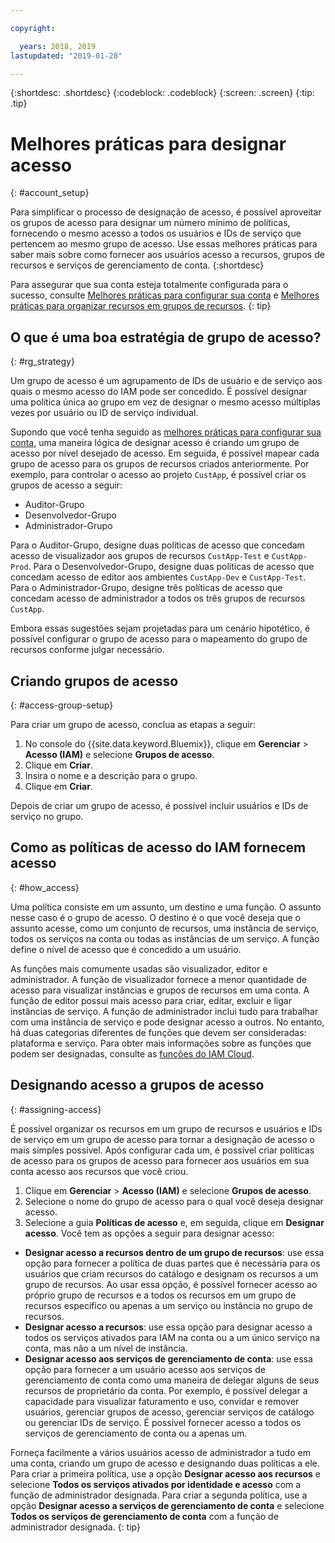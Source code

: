 ```yaml
---

copyright:

  years: 2018, 2019
lastupdated: "2019-01-28"

---
```


{:shortdesc: .shortdesc}
{:codeblock: .codeblock}
{:screen: .screen}
{:tip: .tip}

# Melhores práticas para designar acesso
{: #account_setup}

Para simplificar o processo de designação de acesso, é possível aproveitar os grupos de acesso para designar um número mínimo de políticas, fornecendo o mesmo acesso a todos os usuários e IDs de serviço que pertencem ao mesmo grupo de acesso. Use essas melhores práticas para saber mais sobre como fornecer aos usuários acesso a recursos, grupos de recursos e serviços de gerenciamento de conta.
{:shortdesc}

Para assegurar que sua conta esteja totalmente configurada para o sucesso, consulte [Melhores
práticas para configurar sua conta](/docs/account?topic=account-account_setup#account_setup) e [Melhores práticas para organizar recursos em grupos de recursos](/docs/resources?topic=resources-bp_resourcegroups#bp_resourcegroups).
{: tip}

## O que é uma boa estratégia de grupo de acesso?
{: #rg_strategy}

Um grupo de acesso é um agrupamento de IDs de usuário e de serviço aos quais o mesmo acesso do IAM pode ser concedido. É possível designar uma política única ao grupo em vez de designar o mesmo acesso múltiplas vezes por usuário ou ID de serviço individual.

Supondo que você tenha seguido as [melhores práticas para configurar sua conta](/docs/account?topic=account-account_setup#account_setup), uma maneira lógica de designar acesso é criando um grupo de acesso por nível desejado de acesso. Em seguida, é possível mapear cada grupo de acesso para os grupos de recursos criados anteriormente. Por exemplo, para controlar o acesso ao projeto `CustApp`, é possível criar os grupos de acesso a seguir:

* Auditor-Grupo
* Desenvolvedor-Grupo
* Administrador-Grupo

Para o Auditor-Grupo, designe duas políticas de acesso que concedam acesso de visualizador aos grupos de recursos `CustApp-Test` e `CustApp-Prod`. Para o Desenvolvedor-Grupo, designe duas políticas de acesso que concedam acesso de editor aos ambientes `CustApp-Dev` e `CustApp-Test`. Para o Administrador-Grupo, designe três políticas de acesso que concedam acesso de administrador a todos os três grupos de recursos `CustApp`.

Embora essas sugestões sejam projetadas para um cenário hipotético, é possível configurar o grupo de acesso para o mapeamento do grupo de recursos conforme julgar necessário.

## Criando grupos de acesso
{: #access-group-setup}

Para criar um grupo de acesso, conclua as etapas a seguir: 

1. No console do {{site.data.keyword.Bluemix}}, clique em **Gerenciar** &gt; **Acesso (IAM)** e selecione **Grupos de acesso**.
2. Clique em **Criar**.
3. Insira o nome e a descrição para o grupo.
4. Clique em **Criar**.

Depois de criar um grupo de acesso, é possível incluir usuários e IDs de serviço no grupo.

## Como as políticas de acesso do IAM fornecem acesso
{: #how_access}

Uma política consiste em um assunto, um destino e uma função. O assunto nesse caso é o grupo de acesso. O destino é o que você deseja que o assunto acesse, como um conjunto de recursos, uma instância de serviço, todos os serviços na conta ou todas as instâncias de um serviço. A função define o nível de acesso que é concedido a um usuário.

As funções mais comumente usadas são visualizador, editor e administrador. A função de visualizador fornece a menor quantidade de acesso para visualizar instâncias e grupos de recursos em uma conta. A função de editor possui mais acesso para criar, editar, excluir e ligar instâncias de serviço. A função de administrador inclui tudo para trabalhar com uma instância de serviço e pode designar acesso a outros. No entanto, há duas categorias diferentes de funções que devem ser consideradas: plataforma e serviço. Para obter mais informações sobre as funções que podem ser designadas, consulte as [funções do IAM Cloud](/docs/iam?topic=iam-iamusermanrol#iamusermanrol). 

## Designando acesso a grupos de acesso
{: #assigning-access}

É possível organizar os recursos em um grupo de recursos e usuários e IDs de serviço em um grupo de acesso para tornar a designação de acesso o mais simples possível. Após configurar cada um, é possível criar políticas de acesso para os grupos de acesso para fornecer aos usuários em sua conta acesso aos recursos que você criou.

1. Clique em **Gerenciar** &gt; **Acesso (IAM)** e selecione **Grupos de acesso**.
2. Selecione o nome do grupo de acesso para o qual você deseja designar acesso.
3. Selecione a guia **Políticas de acesso** e, em seguida, clique em **Designar acesso**. Você tem as opções a seguir para designar acesso:

  * **Designar acesso a recursos dentro de um grupo de recursos**: use essa opção para fornecer a política de duas partes que é necessária para os usuários que criam recursos do catálogo e designam os recursos a um grupo de recursos. Ao usar essa opção, é possível fornecer acesso ao próprio grupo de recursos e a todos os recursos em um grupo de recursos específico ou apenas a um serviço ou instância no grupo de recursos.
  * **Designar acesso a recursos**: use essa opção para designar acesso a todos os serviços ativados para IAM na conta ou a um único serviço na conta, mas não a um nível de instância.
  * **Designar acesso aos serviços de gerenciamento de conta**: use essa opção para fornecer a um usuário acesso aos serviços de gerenciamento de conta como uma maneira de delegar alguns de seus recursos de proprietário da conta. Por exemplo, é possível delegar a capacidade para visualizar faturamento e uso, convidar e remover usuários, gerenciar grupos de acesso, gerenciar serviços de catálogo ou gerenciar IDs de serviço. É possível fornecer acesso a
todos os serviços de gerenciamento de conta ou a apenas um.

Forneça facilmente a vários usuários acesso de administrador a tudo em uma conta, criando um grupo de acesso e designando duas políticas a ele. Para criar a primeira política, use a opção **Designar acesso aos recursos** e selecione **Todos os serviços ativados por identidade e
acesso** com a função de administrador designada. Para criar a segunda política, use a opção **Designar acesso a serviços de gerenciamento de conta** e selecione **Todos os serviços de gerenciamento de conta** com a função de administrador designada.
{: tip}


